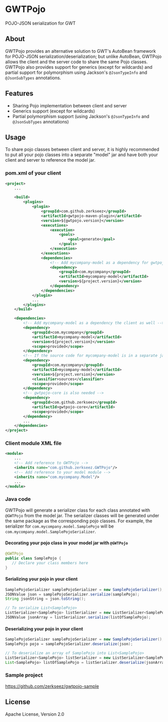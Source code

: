 # GWTPojo
POJO-JSON serialization for GWT

## About
GWTPojo provides an alternative solution to GWT's AutoBean framework for POJO-JSON serialization/deserialization; but
unlike AutoBean, GWTPojo allows the client and the server code to share the same Pojo classes. GWTPojo also provides support
for generics (except for wildcards) and partial support for polymorphism using Jackson's `@JsonTypeInfo` and `@JsonSubTypes` annotations.

## Features
* Sharing Pojo implementation between client and server
* Generics support (except for wildcards)
* Partial polymorphism support (using Jackson's `@JsonTypeInfo` and `@JsonSubTypes` annotations)

## Usage
To share pojo classes between client and server, it is highly recommended to put all your pojo classes into a separate
"model" jar and have both your client and server to reference the model jar.

### pom.xml of your client
```xml
<project>
    ...

    <build>
        <plugins>
            <plugin>
                <groupId>com.github.zerkseez</groupId>
                <artifactId>gwtpojo-maven-plugin</artifactId>
                <version>${gwtpojo.version}</version>
                <executions>
                    <execution>
                        <goals>
                            <goal>generate</goal>
                        </goals>
                    </execution>
                </executions>
                <dependencies>
                    <!-- Add mycompany-model as a dependency for gwtpojo-maven-plugin -->
                    <dependency>
                        <groupId>com.mycompany</groupId>
                        <artifactId>mycompany-model</artifactId>
                        <version>${project.version}</version>
                    </dependency>
                </dependencies>
            </plugin>
            ...
        </plugins>
    </build>

    <dependencies>
        <!-- Add mycompany-model as a dependency the client as well -->
        <dependency>
            <groupId>com.mycompany</groupId>
            <artifactId>mycompany-model</artifactId>
            <version>${project.version}</version>
            <scope>provided</scope>
        </dependency>
        <!-- If the source code for mycompany-model is in a separate jar, include it as well -->
        <dependency>
            <groupId>com.mycompany</groupId>
            <artifactId>mycompany-model</artifactId>
            <version>${project.version}</version>
            <classifier>sources</classifier>
            <scope>provided</scope>
        </dependency>
        <!-- gwtpojo-core is also needed -->
        <dependency>
            <groupId>com.github.zerkseez</groupId>
            <artifactId>gwtpojo-core</artifactId>
            <scope>provided</scope>
        </dependency>
        ...
    </dependencies>
</project>
```

### Client module XML file
```xml
<module>
    ...
    <!-- Add reference to GWTPojo -->
    <inherits name="com.github.zerkseez.GWTPojo"/>
    <!-- Add reference to your model module -->
    <inherits name="com.mycompany.Model"/>
    ...
</module>
```

### Java code
GWTPojo will generate a serializer class for each class annotated with `@GWTPojo` from the model jar. The serializer classes will be generated under the same package as the corresponding pojo classes. For example, the serializer for `com.mycompany.model.SamplePojo` will be `com.mycompany.model.SamplePojoSerializer`.

#### Decorating your pojo class in your model jar with `@GWTPojo`
```java
@GWTPojo
public class SamplePojo {
   // Declare your class members here
}
```

#### Serializing your pojo in your client
```java
SamplePojoSerializer samplePojoSerializer = new SamplePojoSerializer();
JSONValue json = samplePojoSerializer.serialize(samplePojo);
String jsonString = json.toString();

// To serialize List<SamplePojo>
ListSerializer<SamplePojo> listSerializer = new ListSerializer<SamplePojo>(samplePojoSerializer);
JSONValue jsonArray = listSerializer.serialize(listOfSamplePojo);
```

#### Deserializing your pojo in your client
```java
SamplePojoSerializer samplePojoSerializer = new SamplePojoSerializer();
SamplePojo pojo = samplePojoSerializer.deserialize(json);

// To deserialize an array of SamplePojo into List<SamplePojo>
ListSerializer<SamplePojo> listSerializer = new ListSerializer<SamplePojo>(samplePojoSerializer);
List<SamplePojo> listOfSamplePojo = listSerializer.deserialize(jsonArray);
```

### Sample project
https://github.com/zerkseez/gwtpojo-sample

## License
Apache License, Version 2.0
